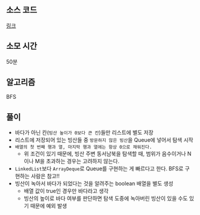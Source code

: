 ## 소스 코드
[링크](https://www.acmicpc.net/source/72650974)

## 소모 시간
50분

## 알고리즘
BFS


## 풀이
* 바다가 아닌 칸(`빙산 높이가 0보다 큰 칸`)들만 리스트에 별도 저장
* 리스트에 저장되어 있는 빙산들 중 `방문하지 않은 빙산`을 Queue에 넣어서 탐색 시작
* `배열의 첫 번째 행과 열, 마지막 행과 열에는 항상 0으로 채워진다.`
  * 위 조건이 있기 때문에, 빙산 주변 동서남북을 탐색할 때, 범위가 음수이거나 N이나 M을 초과하는 경우는 고려하지 않는다.
* `LinkedList`보다 `ArrayDeque`로 Queue를 구현하는 게 빠르다고 한다. BFS로 구현하는 사람은 참고!!
* 빙산이 녹아서 바다가 되었다는 것을 알려주는 boolean 배열을 별도 생성
  * 배열 값이 true인 경우만 바다라고 생각
  * 빙산의 높이로 바다 여부를 판단하면 탐색 도중에 녹아버린 빙산이 있을 수도 있기 때문에 예외 발생
